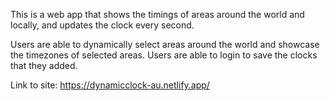 This is a web app that shows the timings of areas around the world and locally, and updates the clock every second. 

Users are able to dynamically select areas around the world and showcase the timezones of selected areas. Users are able to login to save the clocks that they added.

Link to site: https://dynamicclock-au.netlify.app/
